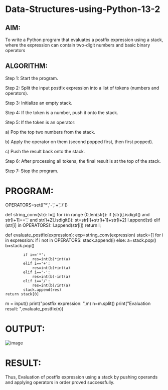 # Data-Structures-using-Python-13-2

## AIM:

To write a Python program that evaluates a postfix expression using a stack, where the expression can contain two-digit numbers and basic binary operators

## ALGORITHM:

Step 1: Start the program.

Step 2: Split the input postfix expression into a list of tokens (numbers and operators).

Step 3: Initialize an empty stack.

Step 4: If the token is a number, push it onto the stack.

Step 5: If the token is an operator:

a) Pop the top two numbers from the stack.

b) Apply the operator on them (second popped first, then first popped).

c) Push the result back onto the stack.

Step 6: After processing all tokens, the final result is at the top of the stack.

Step 7: Stop the program.

# PROGRAM: 


OPERATORS=set(['*','-','+','/'])

def string_conv(str):
    l=[]
    for i in range (0,len(str)):
        if (str[i].isdigit() and str[i+1]=='.' and str[i+2].isdigit()):
            st=str[i]+str[i+1]+str[i+2]
            l.append(st)
        elif (str[i] in OPERATORS):
            l.append(str[i])
    return l;
    
def evaluate_postfix(expression):
    exp=string_conv(expression)
    stack=[] 
    for i in expression:
        if i not in OPERATORS:
            stack.append(i)
        else:
            a=stack.pop()
            b=stack.pop()
            
            if i=='*':
                res=int(b)*int(a)
            elif i=='+':
                res=int(b)+int(a)
            elif i=='-':
                res=int(b)-int(a)
            elif i=='/':
                res=int(b)/int(a)
            stack.append(res)
    return stack[0]

m = input()
print("postfix expression: ",m)
n=m.split()
print("Evaluation result: ",evaluate_postfix(n))

# OUTPUT:

![image](https://github.com/user-attachments/assets/583007aa-9431-4425-a5c1-dcc8b5f7f61e)


# RESULT:

Thus, Evaluation of postfix expression using a stack by pushing operands and applying operators in order proved successfully.
